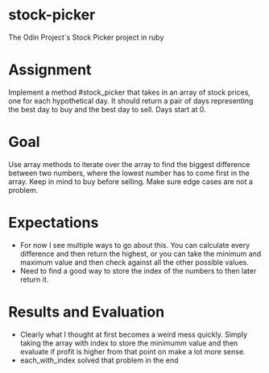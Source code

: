 # stock-picker
The Odin Project´s Stock Picker project in ruby

# Assignment
Implement a method #stock_picker that takes in an array of stock prices, one for each hypothetical day. It should return a pair of days representing the best day to buy and the best day to sell. Days start at 0.

# Goal
Use array methods to iterate over the array to find the biggest difference between two numbers, where the lowest number has to come first in the array. Keep in mind to buy before selling. Make sure edge cases are not a problem.

# Expectations
- For now I see multiple ways to go about this. You can calculate every difference and then return the highest, or you can take the minimum and maximum value and then check against all the other possible values.
- Need to find a good way to store the index of the numbers to then later return it.

# Results and Evaluation
- Clearly what I thought at first becomes a weird mess quickly. Simply taking the array with index to store the minimumm value and then evaluate if profit is higher from that point on make a lot more sense.
- each_with_index solved that problem in the end